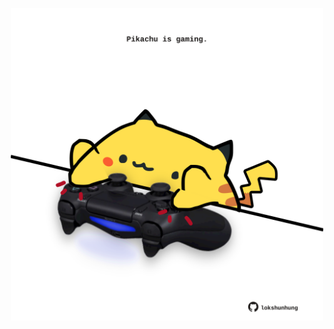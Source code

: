 <!-- built at 17/03/2022, 02:22:18 UTC -->
<p align="center">
  <img width="500" height="500" src="./ReadmeImage.svg">
</p>
